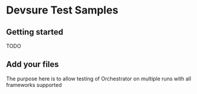 # Devsure Test Samples



## Getting started

TODO

## Add your files

The purpose here is to allow testing of Orchestrator on multiple runs with all frameworks supported

